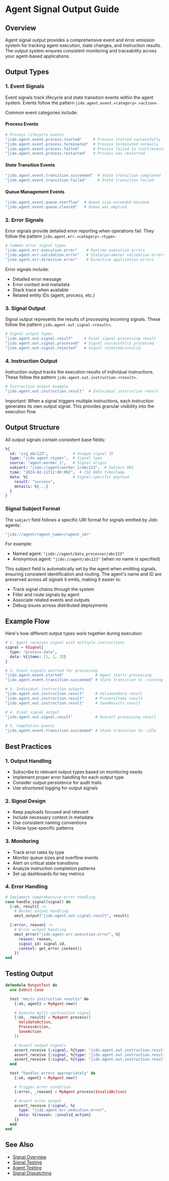 # Agent Signal Output Guide

## Overview

Agent signal output provides a comprehensive event and error emission system for tracking agent execution, state changes, and instruction results. The output system ensures consistent monitoring and traceability across your agent-based applications.

## Output Types

### 1. Event Signals

Event signals track lifecycle and state transition events within the agent system. Events follow the pattern `jido.agent.event.<category>.<action>`.

Common event categories include:

#### Process Events

```elixir
# Process lifecycle events
"jido.agent.event.process.started"     # Process started successfully
"jido.agent.event.process.terminated"  # Process terminated normally
"jido.agent.event.process.failed"      # Process failed to start/execute
"jido.agent.event.process.restarted"   # Process was restarted
```

#### State Transition Events

```elixir
"jido.agent.event.transition.succeeded"  # State transition completed
"jido.agent.event.transition.failed"     # State transition failed
```

#### Queue Management Events

```elixir
"jido.agent.event.queue.overflow"  # Queue size exceeded maximum
"jido.agent.event.queue.cleared"   # Queue was emptied
```

### 2. Error Signals

Error signals provide detailed error reporting when operations fail. They follow the pattern `jido.agent.err.<category>.<type>`.

```elixir
# Common error signal types
"jido.agent.err.execution.error"    # Runtime execution errors
"jido.agent.err.validation.error"   # State/parameter validation errors
"jido.agent.err.directive.error"    # Directive application errors
```

Error signals include:

- Detailed error message
- Error context and metadata
- Stack trace when available
- Related entity IDs (agent, process, etc.)

### 3. Signal Output

Signal output represents the results of processing incoming signals. These follow the pattern `jido.agent.out.signal.<result>`.

```elixir
# Signal output types
"jido.agent.out.signal.result"     # Final signal processing result
"jido.agent.out.signal.processed"  # Signal successfully processed
"jido.agent.out.signal.rejected"   # Signal rejected/invalid
```

### 4. Instruction Output

Instruction output tracks the execution results of individual instructions. These follow the pattern `jido.agent.out.instruction.<result>`.

```elixir
# Instruction output example
"jido.agent.out.instruction.result"  # Individual instruction result
```

Important: When a signal triggers multiple instructions, each instruction generates its own output signal. This provides granular visibility into the execution flow.

## Output Structure

All output signals contain consistent base fields:

```elixir
%{
  id: "sig_abc123",           # Unique signal ID
  type: "jido.agent.<type>",  # Signal type
  source: "agent:worker_1",   # Signal origin
  subject: "jido://agent/worker_1/abc123",  # Subject URI
  time: "2024-02-11T12:00:00Z",  # ISO 8601 timestamp
  data: %{                    # Signal-specific payload
    result: "success",
    details: %{...}
  }
}
```

### Signal Subject Format

The `subject` field follows a specific URI format for signals emitted by Jido agents:

```elixir
"jido://agent/<agent_name>/<agent_id>"
```

For example:

- Named agent: `"jido://agent/data_processor/abc123"`
- Anonymous agent: `"jido://agent/abc123"` (when no name is specified)

This subject field is automatically set by the agent when emitting signals, ensuring consistent identification and routing. The agent's name and ID are preserved across all signals it emits, making it easier to:

- Track signal chains through the system
- Filter and route signals by agent
- Associate related events and outputs
- Debug issues across distributed deployments

## Example Flow

Here's how different output types work together during execution:

```elixir
# 1. Agent receives signal with multiple instructions
signal = %Signal{
  type: "process.data",
  data: %{items: [1, 2, 3]}
}

# 2. Event signals emitted for processing
"jido.agent.event.started"              # Agent starts processing
"jido.agent.event.transition.succeeded" # State transition to :running

# 3. Individual instruction outputs
"jido.agent.out.instruction.result"     # ValidateData result
"jido.agent.out.instruction.result"     # ProcessItems result
"jido.agent.out.instruction.result"     # SaveResults result

# 4. Final signal output
"jido.agent.out.signal.result"          # Overall processing result

# 5. Completion events
"jido.agent.event.transition.succeeded" # State transition to :idle
```

## Best Practices

### 1. Output Handling

- Subscribe to relevant output types based on monitoring needs
- Implement proper error handling for each output type
- Consider output persistence for audit trails
- Use structured logging for output signals

### 2. Signal Design

- Keep payloads focused and relevant
- Include necessary context in metadata
- Use consistent naming conventions
- Follow type-specific patterns

### 3. Monitoring

- Track error rates by type
- Monitor queue sizes and overflow events
- Alert on critical state transitions
- Analyze instruction completion patterns
- Set up dashboards for key metrics

### 4. Error Handling

```elixir
# Implement comprehensive error handling
case handle_signal(signal) do
  {:ok, result} ->
    # Normal output handling
    emit_output("jido.agent.out.signal.result", result)

  {:error, reason} ->
    # Error output handling
    emit_error("jido.agent.err.execution.error", %{
      reason: reason,
      signal_id: signal.id,
      context: get_error_context()
    })
end
```

## Testing Output

```elixir
defmodule OutputTest do
  use ExUnit.Case

  test "emits instruction results" do
    {:ok, agent} = MyAgent.new()

    # Execute multi-instruction signal
    {:ok, _result} = MyAgent.process([
      ValidateAction,
      ProcessAction,
      SaveAction
    ])

    # Assert output signals
    assert_receive {:signal, %{type: "jido.agent.out.instruction.result"}}
    assert_receive {:signal, %{type: "jido.agent.out.instruction.result"}}
    assert_receive {:signal, %{type: "jido.agent.out.instruction.result"}}
  end

  test "handles errors appropriately" do
    {:ok, agent} = MyAgent.new()

    # Trigger error condition
    {:error, _reason} = MyAgent.process(InvalidAction)

    # Assert error output
    assert_receive {:signal, %{
      type: "jido.agent.err.execution.error",
      data: %{reason: :invalid_action}
    }}
  end
end
```

## See Also

- [Signal Overview](../signals/overview.livemd)
- [Signal Testing](../signals/testing.md)
- [Agent Testing](../signals/testing.md)
- [Signal Dispatching](../signals/dispatching.md)
